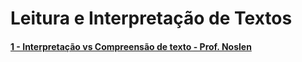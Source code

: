 # Leitura e Interpretação de Textos

#### [1 - Interpretação vs Compreensão de texto - Prof. Noslen](https://www.youtube.com/watch?v=alAXSk8ly-o)
